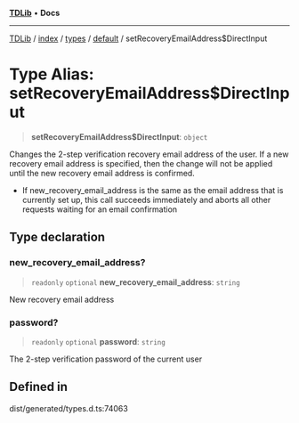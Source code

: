 [**TDLib**](../../../../../../README.md) • **Docs**

***

[TDLib](../../../../../../modules.md) / [index](../../../../../README.md) / [types](../../../README.md) / [default](../README.md) / setRecoveryEmailAddress$DirectInput

# Type Alias: setRecoveryEmailAddress$DirectInput

> **setRecoveryEmailAddress$DirectInput**: `object`

Changes the 2-step verification recovery email address of the user. If a new recovery email address is specified, then the change will not be applied until the new recovery email address is confirmed.

- If new_recovery_email_address is the same as the email address that is currently set up, this call succeeds immediately and aborts all other requests waiting for an email confirmation

## Type declaration

### new\_recovery\_email\_address?

> `readonly` `optional` **new\_recovery\_email\_address**: `string`

New recovery email address

### password?

> `readonly` `optional` **password**: `string`

The 2-step verification password of the current user

## Defined in

dist/generated/types.d.ts:74063
